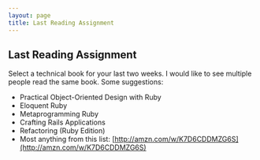 ```yaml
---
layout: page
title: Last Reading Assignment
---
```


## Last Reading Assignment

Select a technical book for your last two weeks. I would like to see multiple people read the same book. Some suggestions:

* Practical Object-Oriented Design with Ruby
* Eloquent Ruby
* Metaprogramming Ruby
* Crafting Rails Applications
* Refactoring (Ruby Edition)
* Most anything from this list: [http://amzn.com/w/K7D6CDDMZG6S](http://amzn.com/w/K7D6CDDMZG6S)